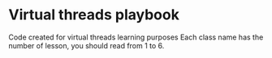 # Virtual threads playbook
Code created for virtual threads learning purposes
Each class name has the number of lesson, you should read from 1 to 6.
